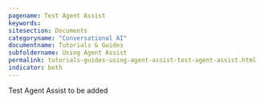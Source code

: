 ```yaml
---
pagename: Test Agent Assist
keywords:
sitesection: Documents
categoryname: "Conversational AI"
documentname: Tutorials & Guides
subfoldername: Using Agent Assist
permalink: tutorials-guides-using-agent-assist-test-agent-assist.html
indicator: both
---
```


Test Agent Assist to be added
